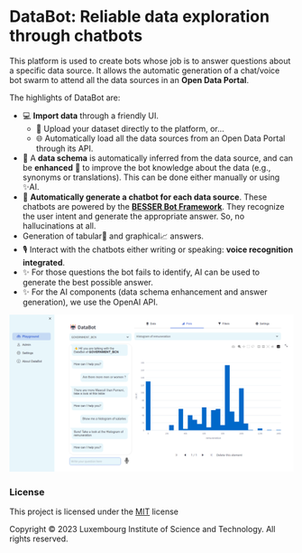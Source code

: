 # DataBot: Reliable data exploration through chatbots

This platform is used to create bots whose job is to answer questions about a specific data source. It allows the automatic
generation of a chat/voice bot swarm to attend all the data sources in an **Open Data Portal**.

The highlights of DataBot are:

- 💻 **Import data** through a friendly UI.
  - 💾 Upload your dataset directly to the platform, or...
  - 🌐 Automatically load all the data sources from an Open Data Portal through its API.
- 🔎 A **data schema** is automatically inferred from the data source, and can be **enhanced** 💪 to improve the bot knowledge about 
  the data (e.g., synonyms or translations). This can be done either manually or using ✨AI.
- 🤖 **Automatically generate a chatbot for each data source**. These chatbots are powered by the [**BESSER Bot Framework**](https://github.com/BESSER-PEARL/bot-framework).
  They recognize the user intent and generate the appropriate answer. So, no hallucinations at all.
- Generation of tabular📅 and graphical📈 answers.
- 🎙️ Interact with the chatbots either writing or speaking: **voice recognition integrated**.
- ✨ For those questions the bot fails to identify, AI can be used to generate the best possible answer.
- ✨ For the AI components (data schema enhancement and answer generation), we use the OpenAI API.

![DataBot Playground Screenshot](docs/source/img/playground_screenshot.png)

### License

This project is licensed under the [MIT](https://mit-license.org/) license

Copyright © 2023 Luxembourg Institute of Science and Technology. All rights reserved.
